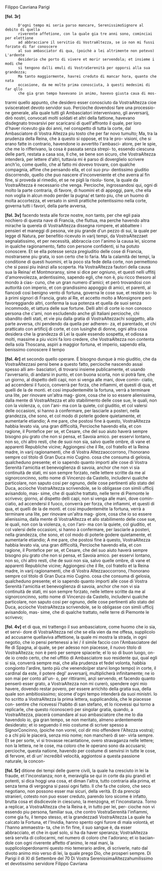 Filippo Cavriana
Parigi



**[fol. 3r]**

          D'ogni tempo mi seria parso mancare, SerenissimoSignore al debito di quella
          riverente affetione, con la quale gia tre anni sono, cominciai per elettione
          ad abbracciare il servitio di VostraAltezza, se io non mi fussi forzato di far conoscere
          al suo ambasciator di qua, (poichè a lei altrimente non potevo) L'ardente
          desiderio che porto di vivere et morir servendola; et insieme i modi che
          si tengono dalli emuli di VostraSerenità per opporsi alla sua grandezza;
          Ma tanto maggiormente, havrei creduto di mancar hora, quanto che nata
          occasione, da me molto prima conosciuta, à questi medesimi di far qllo
          che gia gran tempo havevano in animo, havevo giusta caua di mos-
trarmi quello appunto, che desidero esser conosciuto da VostraAltezza cioe svisceratoet devoto servidor suo. Percioche dovendosi fare una processio-
ne generale, alla quale tutti gli Ambasciatori intervenivano, gli
          avversarij, dirò nostri, convocati molti soldati et altri della fattione,
          havevano disdegnato trovarsivi per scaricarsi di quell'affronto il
          quale, per loro d'haver ricevuto gia doi anni, nel conspetto di tutta
          la corte, dal Ambasciatore di Vostra Altezza piu tosto che per far novo tumulto;
          Ma, tra la prudenza della Reina, che à questo si oppose, et tra le pro-
visioni, che si erano fatte in contrario, havendone io avvertito l'ambasci-
atore, per le spie, che me lo rifferivano, la cosa è passata senza strepi-
to, essendo ciescuna delle parti, restata a casa soa, Il che, se bene
          son sicuro, che VostraAltezza intenderà, per lettere d'altri, tuttavia mi è parso
          di doverglielo scrivere anch'io, come quello, che al fatto mi dovevo
          trovare, con qualche compagnia, affine che pensando ella, et col suo pru-
dentissimo giuditio discorrendo, quello che puo nascere d'inconveniente
          et che averra al fin fine, si proveda al rimedio, et se ne pigli la risolu-
tione, la quale da VostraAltezza è necessario che venga. Percioche, ingrossandosi
          qui, ogni di molto la parte contraria, di favore, di huomini et di appoggi,
          pare, che ella non voglia in alcun modo perder la pugna/ et tanto
          piu, che un huomo di molta accortezza, et versato in simili prattiche
          potentissimo nella corte, governa tutti i favori, della parte avversa,
        

**[fol. 3v]**
facendo testa alle forze nostre, non tanto, per che egli paia nochiero
          di questa nave di Francia, che fluttua, ma perche havendo altra mirache la querela di VostraAltezza dissegna rompere, et abbattere i pensieri et
          maneggi di pesona, vie piu grande d'un pezzo di sui, la quale
          per legge di Natura, per benefitio ricevuto in varij tempi, da VostraAltezzaet segnalatissimo, et per necessità, abbraccia con l'animo la causa
          lei, sicome in qualche ragionamento, fatto con persone confidenti,
          si ha potuto conoscere. Et se ella potesse senza pregiuditio delle
          cose di Francia, mostrarsene piu grata, io son certo che lo faria. Ma
          la calamità dei tempi, la conditione di questi huomini, et la poco sta fede della corte,
          non permettono che si passi piu inánzi alla scoperta.
          Ha VostraAltezza fautori della causa sua la Reina/ et Montmoransy, sime si dice per ogniuno, et questi nelli uffitij d'amorevolezza,
          ardentissimo, sapendo egli, che non è, piu ricco thesoro al mondo à cias-
cuno, che un gran numero d'amici; et però trovandosi con auttorità
          con imperio, et con grandissimo appoggio di amici, et parenti, al fiancodi cosi benigno vento di fortuna, governa le cose sue, et resiste so-
lo à primi signori di Francia, grato al Re, et accetto molto a Monsignore
          però favoreggiando altri, conferma la sua potenza et quella de suoi
          senza incommodo, et iattura delle sue fortune. Delli altri di corte
          io non conosco persona che c'ami, non escludendo anche gli Italiani
          percioche, chi sbandito delli stati, et vie piu dalla gratia di VostraAltezzachi soiggetto, alla parte avversa, chi pendendo da quella per adheren-
za, et parentado, et chi pratticato con artificij di corte, et con
          lusinghe di donne, ogni altra cosa desidera che la grandezza di Lei
          la quale essendo sospetta, et odiosa a molti, massime a piu vicini
          fa loro credere, che VostraAltezza non contenta della sola Thoscana, aspiri
          a maggior fortuna, et imperio, sapendo ella, benissimo conoscere il tempo
        

**[fol. 4r]**
et secondo quello operare. È bisogno dunque à mio giuditio, che da VostraAltezzasi pensi bene a questo fatto, percioche nascendo assai spesso alli am-
basciatori, di trovarsi insieme publicamente, et usando l'avversario,
          di andarsi in punto, et con buona scorta, non si potrà fare, che un
          giorno, al dispetto delli capi, non si venga alle mani, dove comin-
ciatio, ad accendersi il fuoco, converrà per forza, che infiammi, et
          questi di qua, et quelli de la de monti. et cosi impudentemēte
          la fortuna, verrà a terminare una lite, per rinovare un'altra mag-
giore, cosa che io so essere alienissima, dalla mente di VostraAltezza et allo
          stabilimento delle cose sue, le quali, non con la violenza, o, con l'ani-
ma con la quiete, col giuditio, et col valersi delle occasioni, si
          hanno à confermare, per lasciarle a posteri, nella grandezza,
          che sono, et col modo di poterle godere quietamente, et aumentarle
          etiandio; A me pare, che postosi fine à questo, VostraAltezza habbia levato
          via, una gran difficoltà, Percioche havendo ella, et con ragione, il
          Pontefice per se, et Cesare, che del suo aiuto haverà sempre bisogno
          piu grato che non si pensa, et Savoia amico. per esservi lontano,
          non so, chi altro resti, che de suoi non sia, salvo quelle ombre,
          di vane et apparenti Republiche vicine; Aggiongesi che il Re,
          col fratello et la Reina madre, in varij ragionamenti, che di Vostra Altezzaoccorrono, l'honorano sempre col titolo di Gran Duca mio Cugino.
          cosa che consuma di gelosia, qualcheduno presente; et io sapendo
          quanto importi alle cose di Vostra Serenità l'amicitia et benevoglienza di
          savoia, anchor che non vi sia continuità de stati, mi son sempre
          forzato, nelle lettere scritte da me al signorconcinno, sotto nome di
          Vincenzo da Castello, includervi qualche particolare, non saputo cosi
          per ognuno, delle cose pertinenti allo stato del Duca, accioche
          VostraAltezza scrivendole, se lo obligasse con simili ufficij avisandolo, mas-
sime, che di qualche trattato, nelle terre di Piemonte le scrivevo;
          giorno, al dispetto delli capi, non si venga alle mani, dove comin-
ciatio, ad accendersi il fuoco, converrà per forza, che infiammi, et
          questi di qua, et quelli de la de monti. et cosi impudentemēte
          la fortuna, verrà a terminare una lite, per rinovare un'altra mag-
giore, cosa che io so essere alienissima, dalla mente di VostraAltezza et allo
          stabilimento delle cose sue, le quali, non con la violenza, o, con l'ani-
ma con la quiete, col giuditio, et col valersi delle occasioni, si
          hanno à confermare, per lasciarle a posteri, nella grandezza,
          che sono, et col modo di poterle godere quietamente, et aumentarle
          etiandio; A me pare, che postosi fine à questo, VostraAltezza habbia levato
          via, una gran difficoltà, Percioche havendo ella, et con ragione, il
          Pontefice per se, et Cesare, che del suo aiuto haverà sempre bisogno
          piu grato che non si pensa, et Savoia amico. per esservi lontano,
          non so, chi altro resti, che de suoi non sia, salvo quelle ombre,
          di vane et apparenti Republiche vicine; Aggiongesi che il Re,
          col fratello et la Reina madre, in varij ragionamenti, che di Vostra Altezzaoccorrono, l'honorano sempre col titolo di Gran Duca mio Cugino.
          cosa che consuma di gelosia, qualcheduno presente; et io sapendo
          quanto importi alle cose di Vostra Serenità l'amicitia et benevoglienza di
          savoia, anchor che non vi sia continuità de stati, mi son sempre
          forzato, nelle lettere scritte da me al signorconcinno, sotto nome di
          Vincenzo da Castello, includervi qualche particolare, non saputo cosi
          per ognuno, delle cose pertinenti allo stato del Duca, accioche
          VostraAltezza scrivendole, se lo obligasse con simili ufficij avisandolo, mas-
sime, che di qualche trattato, nelle terre di Piemonte le scrivevo;
        

**[fol. 4v]**
et di qua, mi trattengo il suo ambasciatore, come huomo che io sia, et servi-
dore di VostraAltezza nel che se ella vien da me offesa, supplicolo ad accusarne quellaviva affettione, la quale mi mostra la strada, in ogni negotio, che
          io pensi pertenessi a lei / il simile faccio con l'Ambasciatore del Re
          di Spagna, al quale, se per adesso non piacesse, il nuovo titolo di
          VostraAltezza; non è però per sempre spiacerle; el lo so di buon luogo, on-
de io credo certo, che nel uffitio di Ambasciatore suo residente
          qui, qual egli si sia, converrà sempre mai, che alla prudenza
          et fedel volonta, habbia congionto l'ardire, tanto più che venendo(per starvi longo tempo) in corte, il cardinal da este, il potere degl'
          avversarij, multiplicherà infinitamente; ne io son mai per conto all'un-
o, per rittirarmi, anzi servendo, et facendo quanto penserò esser
          grato, a VostraAltezza non mi curerò, spendere ogni mio havere, dovendo
          restar povero, per essere arrichito della gratia sua, della quale
          son ambitiosissimo; sicome d'ogni tempo intenderà da suoi ministri.
          Io ho scritto a VostraAltezza la prima lettera, supplicandola, che le piacesse con-
sentire che ricevessi l'habito di san stefano, et lo ricevessi qui
          torno a replicarle, che questo riconoscerò per singolar gratia,
          quando, a VostraAltezza, piacerà comandare al suo ambasciatore che me lo dia
          havendolo io, gia gran tempo, se non meritato, almeno ardentemente
          desiderato; et io seguendo il mio costume di scriver spesso a SignorConcinno, (poiche non vorrei, col dir mio offendere l'Altezza
          vostra); o a chi più le piacerà, senza mio nome; non mancherò di ser-
virla sempre. Et se per sorte, vi si trovasse recantatione, overo
          stravaganza nelle lettere; non la lettera, ne le cose, ma coloro che le
          operano sono da accusarsi; percioche, questa natione, havendo
          per costume di senvirsi in tutte le cose, di fervore, et di un'
          incredibil velocità, aggiontosi a questa passione naturale, la concon-

**[fol. 5r]**
ditione dei tempi delle guerre civili, la quale ha cresciuto in lei
          la fraude, et l'inconstanza; non è, meraviglia se qui in corte
          da piu grandi et potenti, si dica hoggi una cosa, et diman
          l'altra, tutto contraria alla prima, et senza tema di vergogna
          si passi ogni fatto. Il che fa che coloro, che seco negotiano, non
          possono esser mai sicuri, della verità. Et da prencipi stranieri,
          cotesto non puo esser creduto, parendo loro sicome è infatto, brutta cosa
          et disdicevole in ciescuno, la menzogna, et l'inconstanza.
          Torno a replicar, a VostraAltezza che la Reina è, in tutto per lei, per-
cioche non vi essendo piu persona, familiar sua, che contro VostraSerenità l'infiammi, come gia fu, il tempo stesso, et la grandezzadi VostraAltezza La quale ha calcato la Fortuna, et l'Invidia,
          hanno spento ogni furore di mala volontà, et l'hanno ammaestra-
ta, che in fin fine, il suo sangue è, da esser abbracciato, et
          che in quel solo, si ha da haver speranza; VostraAltezza serà servita
          di collocarmi, nel numero di coloro che l'adorano; et io bacian-
dole con ogni riverente affetto d'animo, le real mani, la supplicoloperdonarmi questo mio temerario ardire, di scriverle, nato dal divoto
          animo mio verso di lei, la quale prego Dio, che prosperi sempre.
          Di Parigi il di XI di Settembre del 70
Di Vostra SerenissimaAltezzahumilissimo et devotissimo servidore
          Filippo Cavriana
